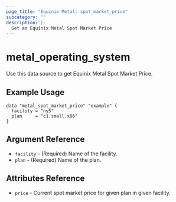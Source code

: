 ```yaml
---
page_title: "Equinix Metal: spot_market_price"
subcategory: ""
description: |-
  Get an Equinix Metal Spot Market Price
---
```


# metal\_operating\_system

Use this data source to get Equinix Metal Spot Market Price.

## Example Usage

```hcl
data "metal_spot_market_price" "example" {
  facility = "ny5"
  plan     = "c1.small.x86"
}
```

## Argument Reference

* `facility` - (Required) Name of the facility.
* `plan` - (Required) Name of the plan.

## Attributes Reference

* `price` - Current spot market price for given plan in given facility.
